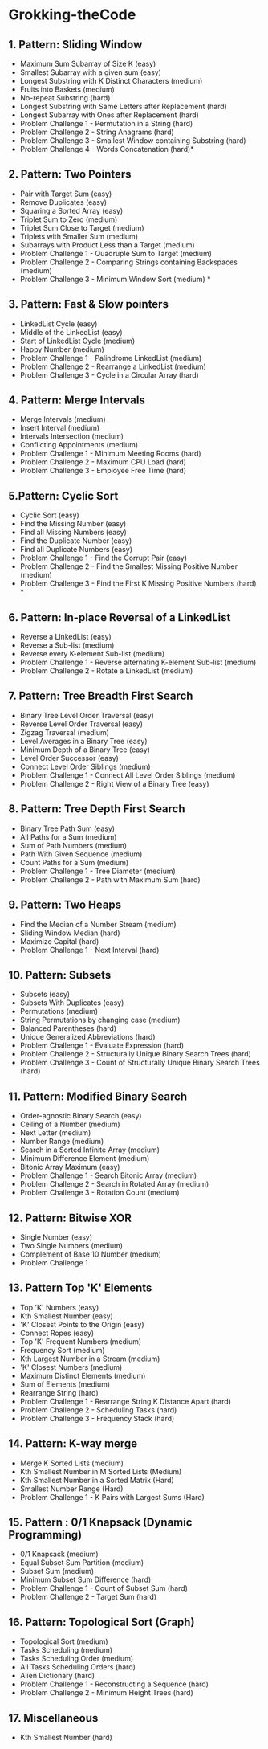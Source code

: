 # Grokking-theCode

## 1. Pattern: Sliding Window
- Maximum Sum Subarray of Size K (easy)
- Smallest Subarray with a given sum (easy)
- Longest Substring with K Distinct Characters (medium)
- Fruits into Baskets (medium)
- No-repeat Substring (hard) 
- Longest Substring with Same Letters after Replacement (hard)
- Longest Subarray with Ones after Replacement (hard)
- Problem Challenge 1 - Permutation in a String (hard)
- Problem Challenge 2 - String Anagrams (hard)
- Problem Challenge 3 - Smallest Window containing Substring (hard) 
- Problem Challenge 4 - Words Concatenation (hard)*

## 2. Pattern: Two Pointers
- Pair with Target Sum (easy)
- Remove Duplicates (easy)
- Squaring a Sorted Array (easy)
- Triplet Sum to Zero (medium)
- Triplet Sum Close to Target (medium)
- Triplets with Smaller Sum (medium)
- Subarrays with Product Less than a Target (medium) 
- Problem Challenge 1 - Quadruple Sum to Target (medium) 
- Problem Challenge 2 - Comparing Strings containing Backspaces (medium)
- Problem Challenge 3 - Minimum Window Sort (medium) *


## 3. Pattern: Fast & Slow pointers
- LinkedList Cycle (easy)
- Middle of the LinkedList (easy)
- Start of LinkedList Cycle (medium) 
- Happy Number (medium) 
- Problem Challenge 1 - Palindrome LinkedList (medium) 
- Problem Challenge 2 - Rearrange a LinkedList (medium)
- Problem Challenge 3 - Cycle in a Circular Array (hard) 

## 4. Pattern: Merge Intervals
- Merge Intervals (medium)
- Insert Interval (medium) 
- Intervals Intersection (medium)
- Conflicting Appointments (medium)
- Problem Challenge 1 - Minimum Meeting Rooms (hard) 
- Problem Challenge 2 - Maximum CPU Load (hard)
- Problem Challenge 3 - Employee Free Time (hard) 

## 5.Pattern: Cyclic Sort
- Cyclic Sort (easy)
- Find the Missing Number (easy)
- Find all Missing Numbers (easy)
- Find the Duplicate Number (easy)
- Find all Duplicate Numbers (easy)
- Problem Challenge 1 - Find the Corrupt Pair (easy)
- Problem Challenge 2 - Find the Smallest Missing Positive Number (medium)
- Problem Challenge 3 - Find the First K Missing Positive Numbers (hard) *

## 6. Pattern: In-place Reversal of a LinkedList
- Reverse a LinkedList (easy) 
- Reverse a Sub-list (medium) 
- Reverse every K-element Sub-list (medium) 
- Problem Challenge 1 - Reverse alternating K-element Sub-list (medium)
- Problem Challenge 2 - Rotate a LinkedList (medium)

## 7. Pattern: Tree Breadth First Search
- Binary Tree Level Order Traversal (easy)
- Reverse Level Order Traversal (easy) 
- Zigzag Traversal (medium)
- Level Averages in a Binary Tree (easy)
- Minimum Depth of a Binary Tree (easy) 
- Level Order Successor (easy)
- Connect Level Order Siblings (medium)
- Problem Challenge 1 - Connect All Level Order Siblings (medium)
- Problem Challenge 2 - Right View of a Binary Tree (easy) 

## 8. Pattern: Tree Depth First Search
- Binary Tree Path Sum (easy)
- All Paths for a Sum (medium) 
- Sum of Path Numbers (medium)
- Path With Given Sequence (medium) 
- Count Paths for a Sum (medium)
- Problem Challenge 1 - Tree Diameter (medium) 
- Problem Challenge 2 - Path with Maximum Sum (hard) 

## 9. Pattern: Two Heaps
- Find the Median of a Number Stream (medium) 
- Sliding Window Median (hard) 
- Maximize Capital (hard) 
- Problem Challenge 1 - Next Interval (hard) 

## 10. Pattern: Subsets
- Subsets (easy)
- Subsets With Duplicates (easy) 
- Permutations (medium) 
- String Permutations by changing case (medium)
- Balanced Parentheses (hard) 
- Unique Generalized Abbreviations (hard) 
- Problem Challenge 1 - Evaluate Expression (hard) 
- Problem Challenge 2 - Structurally Unique Binary Search Trees (hard) 
- Problem Challenge 3 - Count of Structurally Unique Binary Search Trees (hard)

## 11. Pattern: Modified Binary Search
- Order-agnostic Binary Search (easy)
- Ceiling of a Number (medium) 
- Next Letter (medium)
- Number Range (medium) 
- Search in a Sorted Infinite Array (medium) 
- Minimum Difference Element (medium)
- Bitonic Array Maximum (easy)
- Problem Challenge 1 - Search Bitonic Array (medium)
- Problem Challenge 2 - Search in Rotated Array (medium) 
- Problem Challenge 3 - Rotation Count (medium) 

## 12. Pattern: Bitwise XOR
- Single Number (easy)
- Two Single Numbers (medium) 
- Complement of Base 10 Number (medium)
- Problem Challenge 1

## 13. Pattern Top 'K' Elements
- Top 'K' Numbers (easy)
- Kth Smallest Number (easy)
- 'K' Closest Points to the Origin (easy)
- Connect Ropes (easy) 
- Top 'K' Frequent Numbers (medium)
- Frequency Sort (medium) 
- Kth Largest Number in a Stream (medium)
- 'K' Closest Numbers (medium)
- Maximum Distinct Elements (medium)
- Sum of Elements (medium) 
- Rearrange String (hard)
- Problem Challenge 1 - Rearrange String K Distance Apart (hard) 
- Problem Challenge 2 - Scheduling Tasks (hard) 
- Problem Challenge 3 - Frequency Stack (hard) 

## 14. Pattern: K-way merge
- Merge K Sorted Lists (medium) 
- Kth Smallest Number in M Sorted Lists (Medium) 
- Kth Smallest Number in a Sorted Matrix (Hard) 
- Smallest Number Range (Hard) 
- Problem Challenge 1 - K Pairs with Largest Sums (Hard) 

## 15. Pattern : 0/1 Knapsack (Dynamic Programming)
- 0/1 Knapsack (medium)
- Equal Subset Sum Partition (medium) 
- Subset Sum (medium)
- Minimum Subset Sum Difference (hard) 
- Problem Challenge 1 - Count of Subset Sum (hard) 
- Problem Challenge 2 - Target Sum (hard) 


## 16. Pattern: Topological Sort (Graph)
- Topological Sort (medium) 
- Tasks Scheduling (medium)
- Tasks Scheduling Order (medium)
- All Tasks Scheduling Orders (hard) 
- Alien Dictionary (hard) 
- Problem Challenge 1 - Reconstructing a Sequence (hard) 
- Problem Challenge 2 - Minimum Height Trees (hard) 

## 17. Miscellaneous
- Kth Smallest Number (hard) 
